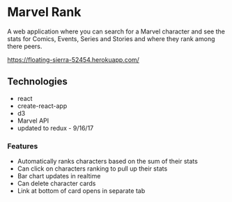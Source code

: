 # Marvel Rank

  A web application where you can search for a Marvel character and see the stats for Comics, Events, Series and Stories and where they rank among there peers.

  https://floating-sierra-52454.herokuapp.com/

## Technologies
  - react
  - create-react-app
  - d3
  - Marvel API
  - updated to redux - 9/16/17

### Features

  - Automatically ranks characters based on the sum of their stats
  - Can click on characters ranking to pull up their stats
  - Bar chart updates in realtime
  - Can delete character cards
  - Link at bottom of card opens in separate tab
